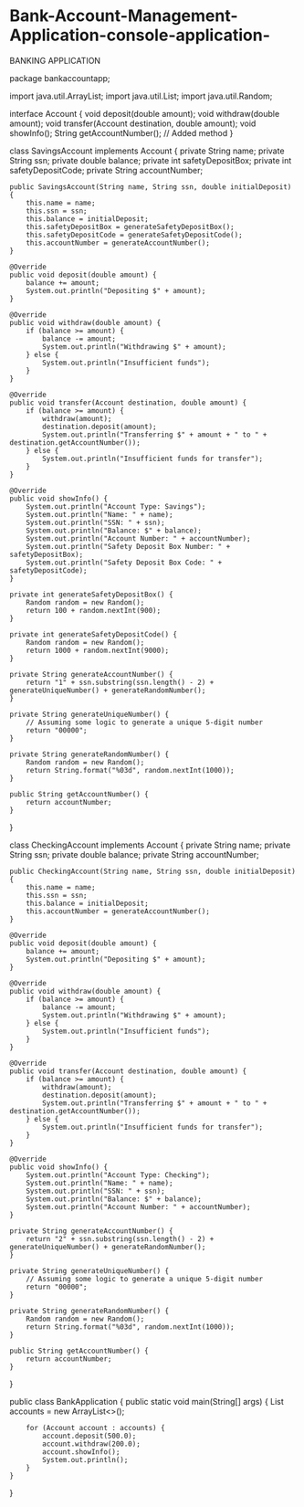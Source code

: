 # Bank-Account-Management-Application-console-application-
BANKING APPLICATION

package bankaccountapp;

import java.util.ArrayList;
import java.util.List;
import java.util.Random;

interface Account {
    void deposit(double amount);
    void withdraw(double amount);
    void transfer(Account destination, double amount);
    void showInfo();
    String getAccountNumber(); // Added method
}

class SavingsAccount implements Account {
    private String name;
    private String ssn;
    private double balance;
    private int safetyDepositBox;
    private int safetyDepositCode;
    private String accountNumber;

    public SavingsAccount(String name, String ssn, double initialDeposit) {
        this.name = name;
        this.ssn = ssn;
        this.balance = initialDeposit;
        this.safetyDepositBox = generateSafetyDepositBox();
        this.safetyDepositCode = generateSafetyDepositCode();
        this.accountNumber = generateAccountNumber();
    }

    @Override
    public void deposit(double amount) {
        balance += amount;
        System.out.println("Depositing $" + amount);
    }

    @Override
    public void withdraw(double amount) {
        if (balance >= amount) {
            balance -= amount;
            System.out.println("Withdrawing $" + amount);
        } else {
            System.out.println("Insufficient funds");
        }
    }

    @Override
    public void transfer(Account destination, double amount) {
        if (balance >= amount) {
            withdraw(amount);
            destination.deposit(amount);
            System.out.println("Transferring $" + amount + " to " + destination.getAccountNumber());
        } else {
            System.out.println("Insufficient funds for transfer");
        }
    }

    @Override
    public void showInfo() {
        System.out.println("Account Type: Savings");
        System.out.println("Name: " + name);
        System.out.println("SSN: " + ssn);
        System.out.println("Balance: $" + balance);
        System.out.println("Account Number: " + accountNumber);
        System.out.println("Safety Deposit Box Number: " + safetyDepositBox);
        System.out.println("Safety Deposit Box Code: " + safetyDepositCode);
    }

    private int generateSafetyDepositBox() {
        Random random = new Random();
        return 100 + random.nextInt(900);
    }

    private int generateSafetyDepositCode() {
        Random random = new Random();
        return 1000 + random.nextInt(9000);
    }

    private String generateAccountNumber() {
        return "1" + ssn.substring(ssn.length() - 2) + generateUniqueNumber() + generateRandomNumber();
    }

    private String generateUniqueNumber() {
        // Assuming some logic to generate a unique 5-digit number
        return "00000";
    }

    private String generateRandomNumber() {
        Random random = new Random();
        return String.format("%03d", random.nextInt(1000));
    }

    public String getAccountNumber() {
        return accountNumber;
    }
}

class CheckingAccount implements Account {
    private String name;
    private String ssn;
    private double balance;
    private String accountNumber;

    public CheckingAccount(String name, String ssn, double initialDeposit) {
        this.name = name;
        this.ssn = ssn;
        this.balance = initialDeposit;
        this.accountNumber = generateAccountNumber();
    }

    @Override
    public void deposit(double amount) {
        balance += amount;
        System.out.println("Depositing $" + amount);
    }

    @Override
    public void withdraw(double amount) {
        if (balance >= amount) {
            balance -= amount;
            System.out.println("Withdrawing $" + amount);
        } else {
            System.out.println("Insufficient funds");
        }
    }

    @Override
    public void transfer(Account destination, double amount) {
        if (balance >= amount) {
            withdraw(amount);
            destination.deposit(amount);
            System.out.println("Transferring $" + amount + " to " + destination.getAccountNumber());
        } else {
            System.out.println("Insufficient funds for transfer");
        }
    }

    @Override
    public void showInfo() {
        System.out.println("Account Type: Checking");
        System.out.println("Name: " + name);
        System.out.println("SSN: " + ssn);
        System.out.println("Balance: $" + balance);
        System.out.println("Account Number: " + accountNumber);
    }

    private String generateAccountNumber() {
        return "2" + ssn.substring(ssn.length() - 2) + generateUniqueNumber() + generateRandomNumber();
    }

    private String generateUniqueNumber() {
        // Assuming some logic to generate a unique 5-digit number
        return "00000";
    }

    private String generateRandomNumber() {
        Random random = new Random();
        return String.format("%03d", random.nextInt(1000));
    }

    public String getAccountNumber() {
        return accountNumber;
    }
}

public class BankApplication {
    public static void main(String[] args) {
        List<Account> accounts = new ArrayList<>();

    
        for (Account account : accounts) {
            account.deposit(500.0);
            account.withdraw(200.0);
            account.showInfo();
            System.out.println();
        }
    }
}

